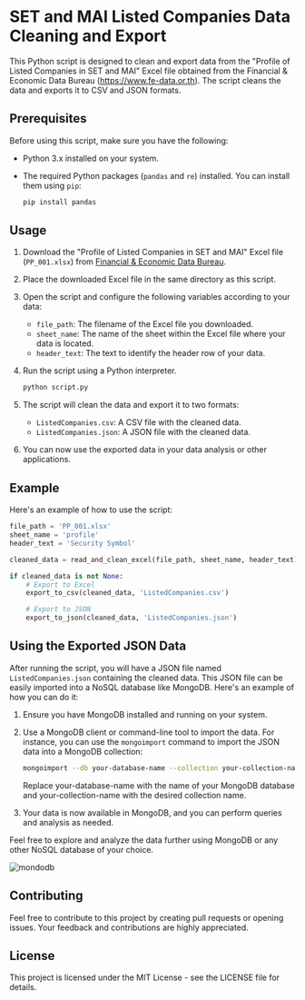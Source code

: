 # SET and MAI Listed Companies Data Cleaning and Export

This Python script is designed to clean and export data from the "Profile of Listed Companies in SET and MAI" Excel file obtained from the Financial & Economic Data Bureau (https://www.fe-data.or.th). The script cleans the data and exports it to CSV and JSON formats.

## Prerequisites

Before using this script, make sure you have the following:

- Python 3.x installed on your system.
- The required Python packages (`pandas` and `re`) installed. You can install them using `pip`:

    ```bash
    pip install pandas
    ```

## Usage

1. Download the "Profile of Listed Companies in SET and MAI" Excel file (`PP_001.xlsx`) from [Financial & Economic Data Bureau](https://www.fe-data.or.th).

2. Place the downloaded Excel file in the same directory as this script.

3. Open the script and configure the following variables according to your data:

   - `file_path`: The filename of the Excel file you downloaded.
   - `sheet_name`: The name of the sheet within the Excel file where your data is located.
   - `header_text`: The text to identify the header row of your data.

4. Run the script using a Python interpreter.

    ```bash
    python script.py
    ```

5. The script will clean the data and export it to two formats:

   - `ListedCompanies.csv`: A CSV file with the cleaned data.
   - `ListedCompanies.json`: A JSON file with the cleaned data.

6. You can now use the exported data in your data analysis or other applications.

## Example

Here's an example of how to use the script:

```python
file_path = 'PP_001.xlsx'
sheet_name = 'profile'
header_text = 'Security Symbol'

cleaned_data = read_and_clean_excel(file_path, sheet_name, header_text)

if cleaned_data is not None:
    # Export to Excel
    export_to_csv(cleaned_data, 'ListedCompanies.csv')

    # Export to JSON
    export_to_json(cleaned_data, 'ListedCompanies.json')
```

## Using the Exported JSON Data

After running the script, you will have a JSON file named `ListedCompanies.json` containing the cleaned data. This JSON file can be easily imported into a NoSQL database like MongoDB. Here's an example of how you can do it:

1. Ensure you have MongoDB installed and running on your system.

2. Use a MongoDB client or command-line tool to import the data. For instance, you can use the `mongoimport` command to import the JSON data into a MongoDB collection:

   ```bash
   mongoimport --db your-database-name --collection your-collection-name --file ListedCompanies.json --jsonArray
    ```
    Replace your-database-name with the name of your MongoDB database and your-collection-name with the desired collection name.

3. Your data is now available in MongoDB, and you can perform queries and analysis as needed.

Feel free to explore and analyze the data further using MongoDB or any other NoSQL database of your choice.

![mondodb](https://github.com/candythink/Listed-Companies-Data-Cleaning/blob/withPic/pics/mongodb.png?raw=true)

## Contributing

Feel free to contribute to this project by creating pull requests or opening issues. Your feedback and contributions are highly appreciated.

## License

This project is licensed under the MIT License - see the LICENSE file for details.